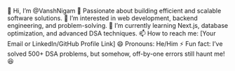 👋 Hi, I’m @VanshNigam
🚀 Passionate about building efficient and scalable software solutions.
👀 I’m interested in web development, backend engineering, and problem-solving.
🌱 I’m currently learning Next.js, database optimization, and advanced DSA techniques.
📫 How to reach me: [Your Email or LinkedIn/GitHub Profile Link]
😄 Pronouns: He/Him
⚡ Fun fact: I’ve solved 500+ DSA problems, but somehow, off-by-one errors still haunt me! 😆
<!---
VanshNigam/VanshNigam is a ✨ special ✨ repository because its `README.md` (this file) appears on your GitHub profile.
You can click the Preview link to take a look at your changes.
--->
